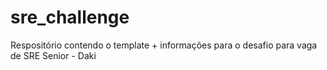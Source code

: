 # sre_challenge
Respositório contendo o template + informações para o desafio para vaga de SRE Senior - Daki
